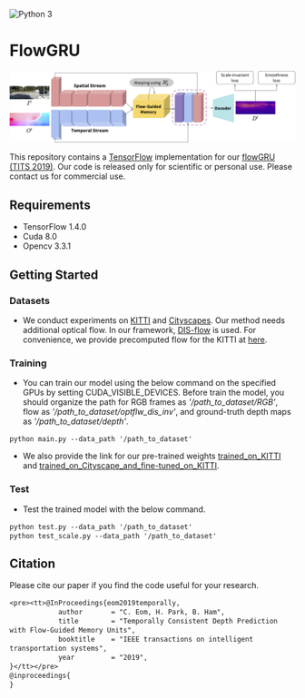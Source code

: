 ![Python 3](https://img.shields.io/badge/python-3-green.svg)

# FlowGRU

![flowGRU](../images/timestep.png)

This repository contains a [TensorFlow](https://www.tensorflow.org/) implementation for our [flowGRU (TITS 2019)](https://cvlab-yonsei.github.io/projects/FlowGRU/). Our code is released only for scientific or personal use. Please contact us for commercial use.

## Requirements

- TensorFlow 1.4.0
- Cuda 8.0
- Opencv 3.3.1

## Getting Started

### Datasets
- We conduct experiments on [KITTI](http://www.cvlibs.net/datasets/kitti/) and [Cityscapes](https://www.cityscapes-dataset.com/). Our method needs additional optical flow. In our framework, [DIS-flow](https://github.com/tikroeger/OF_DIS) is used. For convenience, we provide precomputed flow for the KITTI at [here](https://drive.google.com/open?id=1IiK7XwRdWQYJ5-IKik2L-7VQ0FEOYu9J).

### Training
- You can train our model using the below command on the specified GPUs by setting CUDA_VISIBLE_DEVICES. Before train the model, you should organize the path for RGB frames as *'/path_to_dataset/RGB'*, flow as *'/path_to_dataset/optflw_dis_inv'*, and ground-truth depth maps as *'/path_to_dataset/depth'*.
```
python main.py --data_path '/path_to_dataset'
```
- We also provide the link for our pre-trained weights [trained_on_KITTI](https://drive.google.com/file/d/1IYHORs4LI8o3h1XGGsLCBuf7X-Tr_52g/view?usp=sharing) and [trained_on_Cityscape_and_fine-tuned_on_KITTI](https://drive.google.com/open?id=1A2JcwoVg8D1tJTPmwz1Zb1vKrdVfI6hF). 

### Test
- Test the trained model with the below command.
```
python test.py --data_path '/path_to_dataset'
python test_scale.py --data_path '/path_to_dataset'
```

## Citation
Please cite our paper if you find the code useful for your research.
```
<pre><tt>@InProceedings{eom2019temporally,
	        author       = "C. Eom, H. Park, B. Ham",
	        title        = "Temporally Consistent Depth Prediction with Flow-Guided Memory Units",
	        booktitle    = "IEEE transactions on intelligent transportation systems",
	        year         = "2019",
}</tt></pre>
@inproceedings{
}
```

